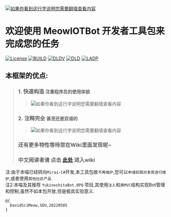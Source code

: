 [![如果你看到这行字说明您需要翻墙查看内容](https://github.com/DavidSciMeow/MeowIOTBot/blob/main/githubImgFolder/LogoLong.png)](test)  

# 欢迎使用 MeowIOTBot 开发者工具包来完成您的任务  

[![License](https://img.shields.io/badge/license-MIT-blue.svg)](LICENSE) [![BUILD](https://img.shields.io/github/workflow/status/DavidSciMeow/MeowIOTBot/dotnet)](BUILD)
[![DLDV](https://img.shields.io/nuget/v/Electronicute.MeowIOTBot)](DLDVNUGET) [![DLD](https://img.shields.io/nuget/dt/Electronicute.MeowIOTBot)](DLDNUGET)
[![LADP](https://img.shields.io/github/last-commit/DavidSciMeow/MeowIOTBot)](LADP)

## 本框架的优点:
> ### 1. 快速构造 `注重程序员的使用体验`
>> ![如果你看到这行字说明您需要翻墙查看内容](https://github.com/DavidSciMeow/MeowIOTBot/blob/main/githubImgFolder/_gif2.gif)
> ### 2. 注释完全 `甚至还是双语的`
>> ![如果你看到这行字说明您需要翻墙查看内容](https://github.com/DavidSciMeow/MeowIOTBot/blob/main/githubImgFolder/_com1.png)
> ### 还有更多特性等待您在Wiki里面发现呢~
> ### 中文阅读者请 点击 [此处](https://github.com/DavidSciMeow/MeowIOTBot/wiki) 进入wiki

注:由于本喵已经转向`Mirai-C#`开发,本工具包故`不再维护`,您可以`申请权限对本库进行维护`,或者使用`其他社区产品`  
注2:本喵及其推荐 `YukinoshitaBot.OPQ` 项目,其使用`注入`和`类MVC`结构实现Bot管理和控制,虽然不如本包开放,但是极具实验意义.

```
@{ 
  DavidSciMeow,SDU,20220505 
}
```
